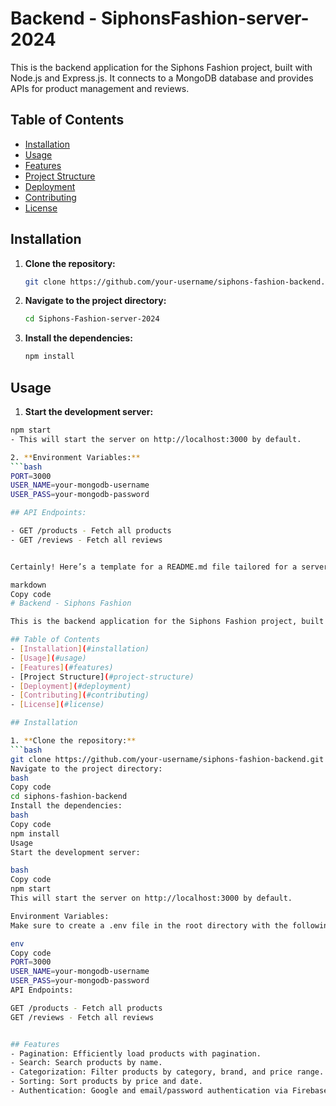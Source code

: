 # Backend - SiphonsFashion-server-2024

This is the backend application for the Siphons Fashion project, built with Node.js and Express.js. It connects to a MongoDB database and provides APIs for product management and reviews.

## Table of Contents
- [Installation](#installation)
- [Usage](#usage)
- [Features](#features)
- [Project Structure](#project-structure)
- [Deployment](#deployment)
- [Contributing](#contributing)
- [License](#license)

## Installation

1. **Clone the repository:**
   ```bash
   git clone https://github.com/your-username/siphons-fashion-backend.git
2. **Navigate to the project directory:**
   ```bash
   cd Siphons-Fashion-server-2024
3. **Install the dependencies:**
   ```bash
   npm install

## Usage
1.  **Start the development server:**
   ```bash
   npm start
- This will start the server on http://localhost:3000 by default.

2. **Environment Variables:**
   ```bash
  PORT=3000
USER_NAME=your-mongodb-username
USER_PASS=your-mongodb-password

## API Endpoints:

- GET /products - Fetch all products
- GET /reviews - Fetch all reviews


Certainly! Here’s a template for a README.md file tailored for a server-side project using Node.js, Express, and MongoDB. This template assumes you are using a structure similar to what you described previously.

markdown
Copy code
# Backend - Siphons Fashion

This is the backend application for the Siphons Fashion project, built with Node.js and Express.js. It connects to a MongoDB database and provides APIs for product management and reviews.

## Table of Contents
- [Installation](#installation)
- [Usage](#usage)
- [Features](#features)
- [Project Structure](#project-structure)
- [Deployment](#deployment)
- [Contributing](#contributing)
- [License](#license)

## Installation

1. **Clone the repository:**
   ```bash
   git clone https://github.com/your-username/siphons-fashion-backend.git
Navigate to the project directory:
bash
Copy code
cd siphons-fashion-backend
Install the dependencies:
bash
Copy code
npm install
Usage
Start the development server:

bash
Copy code
npm start
This will start the server on http://localhost:3000 by default.

Environment Variables:
Make sure to create a .env file in the root directory with the following variables:

env
Copy code
PORT=3000
USER_NAME=your-mongodb-username
USER_PASS=your-mongodb-password
API Endpoints:

GET /products - Fetch all products
GET /reviews - Fetch all reviews


## Features
- Pagination: Efficiently load products with pagination.
- Search: Search products by name.
- Categorization: Filter products by category, brand, and price range.
- Sorting: Sort products by price and date.
- Authentication: Google and email/password authentication via Firebase.

